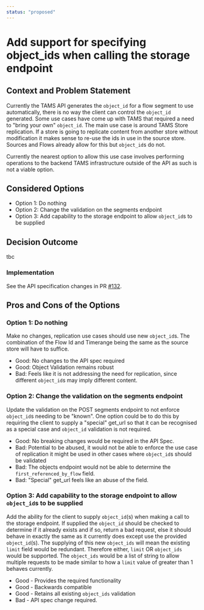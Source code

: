 ```yaml
---
status: "proposed"
---
```

# Add support for specifying object_ids when calling the storage endpoint

## Context and Problem Statement

Currently the TAMS API generates the `object_id` for a flow segment to use automatically, there is no way the client can control the `object_id` generated.
Some use cases have come up with TAMS that required a need to "bring your own" `object_id`.
The main use case is around TAMS Store replication.
If a store is going to replicate content from another store without modification it makes sense to re-use the ids in use in the source store.
Sources and Flows already allow for this but `object_id`s do not.

Currently the nearest option to allow this use case involves performing operations to the backend TAMS infrastructure outside of the API as such is not a viable option.  

## Considered Options

- Option 1: Do nothing
- Option 2: Change the validation on the segments endpoint
- Option 3: Add capability to the storage endpoint to allow `object_id`s to be supplied

## Decision Outcome

tbc

### Implementation

See the API specification changes in PR [#132](https://github.com/bbc/tams/pull/132).

## Pros and Cons of the Options

### Option 1: Do nothing

Make no changes, replication use cases should use new `object_id`s.
The combination of the Flow Id and Timerange being the same as the source store will have to suffice.

- Good: No changes to the API spec required
- Good: Object Validation remains robust
- Bad: Feels like it is not addressing the need for replication, since different `object_id`s may imply different content.

### Option 2: Change the validation on the segments endpoint

Update the validation on the POST segments endpoint to not enforce `object_id`s needing to be "known".
One option could be to do this by requiring the client to supply a "special" get_url so that it can be recognised as a special case and `object_id` validation is not required.

- Good: No breaking changes would be required in the API Spec.
- Bad: Potential to be abused, it would not be able to enforce the use case of replication it might be used in other cases where `object_id`s should be validated
- Bad: The objects endpoint would not be able to determine the `first_referenced_by_flow` field.
- Bad: "Special" get_url feels like an abuse of the field.

### Option 3: Add capability to the storage endpoint to allow `object_id`s to be supplied

Add the ability for the client to supply `object_id`(s) when making a call to the storage endpoint.
If supplied the `object_id` should be checked to determine if it already exists and if so, return a bad request, else it should behave in exactly the same as it currently does except use the provided `object_id`(s).
The supplying of this new `object_ids` will mean the existing `limit` field would be redundant.
Therefore either, `limit` OR `object_ids` would be supported.
The `object_ids` would be a list of string to allow multiple requests to be made similar to how a `limit` value of greater than 1 behaves currently.

- Good - Provides the required functionality
- Good - Backwards compatible
- Good - Retains all existing `object_ids` validation
- Bad - API spec change required.
